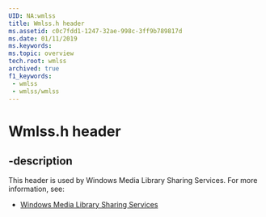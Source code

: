 ```yaml
---
UID: NA:wmlss
title: Wmlss.h header
ms.assetid: c0c7fdd1-1247-32ae-998c-3ff9b789817d
ms.date: 01/11/2019
ms.keywords: 
ms.topic: overview
tech.root: wmlss
archived: true
f1_keywords:
 - wmlss
 - wmlss/wmlss
---
```


# Wmlss.h header


## -description

This header is used by Windows Media Library Sharing Services. For more information, see:

- [Windows Media Library Sharing Services](../_wmlss/index.md)

